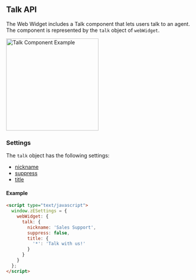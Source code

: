 ## Talk API

The Web Widget includes a Talk component that lets users talk to an agent. The component is represented by the `talk` object of `webWidget`.

<img src="https://zen-marketing-documentation.s3.amazonaws.com/docs/en/web-widget/talkWidget.png" alt="Talk Component Example" width="250px">

### Settings

The `talk` object has the following settings:

- [nickname](./settings#nickname)
- [suppress](./settings#suppress)
- [title](./settings#title)

<a name="example-talk-settings"></a>

#### Example

```html
<script type="text/javascript">
  window.zESettings = {
    webWidget: {
      talk: {
        nickname: 'Sales Support',
        suppress: false,
        title: {
          '*': 'Talk with us!'
        }
      }
    }
  };
</script>
```

